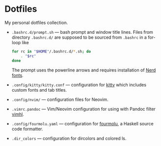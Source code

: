 Dotfiles
========

My personal dotfiles collection.

- `.bashrc.d/prompt.sh` &mdash; bash prompt and window title lines. Files from
  directory `.bashrc.d/` are supposed to be sourced from `.bashrc` in a
  for-loop like

  ```sh
  for rc in "$HOME"/.bashrc.d/*.sh; do
      . "$rc"
  done
  ```

  The prompt uses the powerline arrows and requires installation of
  [Nerd fonts](https://github.com/ryanoasis/nerd-fonts).

- `.config/kitty/kitty.conf` &mdash; configuration for
  [kitty](https://github.com/kovidgoyal/kitty) which includes custom fonts and
  tab titles.

- `.config/nvim/` &mdash; configuration files for Neovim.

- `.vimrc.pandoc` &mdash; Vim/Neovim configuration for using with Pandoc filter
  [vimhl](https://github.com/lyokha/vim-publish-helper).

- `.config/fourmolu.yaml` &mdash; configuration for
  [fourmolu](https://github.com/fourmolu/fourmolu), a Haskell source code
  formatter.

- `.dir_colors` &mdash; configuration for dircolors and colored ls.

